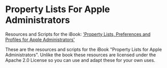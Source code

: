 # Property Lists For Apple Administrators

Resources and Scripts for the iBook: ['Property Lists, Preferences and Profiles for Apple Administrators'](https://geo.itunes.apple.com/book/property-lists-preferences-profiles-for-apple-administrators/id1213903756?mt=11&at=1001lpyX)

These are the resources and scripts for the iBook "Property Lists for Apple Administrators". Unlike the book these resources are licensed under the Apache 2.0 License so you can use and adapt these for your own uses.
